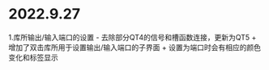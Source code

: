 # 2022.9.27

1.库所输出/输入端口的设置
    - 去除部分QT4的信号和槽函数连接，更新为QT5
    + 增加了双击库所用于设置输出/输入端口的子界面
    + 设置为端口时会有相应的颜色变化和标签显示